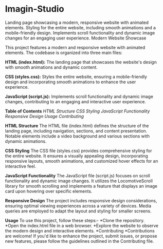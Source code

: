 # Imagin-Studio
Landing page showcasing a modern, responsive website with animated elements.  Styling for the entire website, including smooth animations and a mobile-friendly design. Implements scroll functionality and dynamic image changes for an engaging user experience.
Modern Website Showcase

This project features a modern and responsive website with animated elements. The codebase is organized into three main files:

**HTML (index.html):** The landing page that showcases the website's design with smooth animations and dynamic content.

**CSS (styles.css):** Styles the entire website, ensuring a mobile-friendly design and incorporating smooth animations to enhance the user experience.

**JavaScript (script.js):** Implements scroll functionality and dynamic image changes, contributing to an engaging and interactive user experience.

**Table of Contents**
_HTML Structure
CSS Styling
JavaScript Functionality
Responsive Design
Usage
Contributing_


**HTML Structure**
The HTML file (index.html) defines the structure of the landing page, including navigation, sections, and content presentation. Notable elements include a video background and various sections with dynamic animations.

**CSS Styling**
The CSS file (styles.css) provides comprehensive styling for the entire website. It ensures a visually appealing design, incorporating responsive layouts, smooth animations, and customized hover effects for an interactive feel.

**JavaScript Functionality**
The JavaScript file (script.js) focuses on scroll functionality and dynamic image changes. It utilizes the LocomotiveScroll library for smooth scrolling and implements a feature that displays an image card upon hovering over specific elements.

**Responsive Design**
The project includes responsive design considerations, ensuring optimal viewing experiences across a variety of devices. Media queries are employed to adapt the layout and styling for smaller screens.

**Usage**
To use this project, follow these steps:-
*Clone the repository.
*Open the index.html file in a web browser.
*Explore the website to observe the modern design and interactive elements.
*Contributing
*Contributions are welcome! If you'd like to enhance the project, submit issues, or propose new features, please follow the guidelines outlined in the Contributing file.
